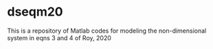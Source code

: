 # dseqm20
This is a repository of Matlab codes for modeling the non-dimensional system in eqns 3 and 4 of Roy, 2020
